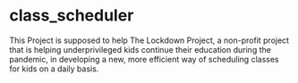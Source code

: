 # class_scheduler
This Project is supposed to help The Lockdown Project, a non-profit project that is helping underprivileged kids continue their education during the pandemic, in developing a new, more efficient way of scheduling classes for kids on a daily basis.
